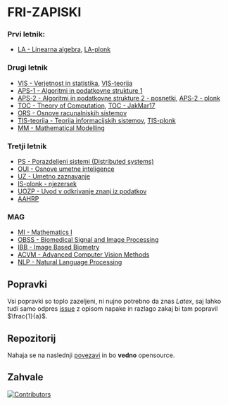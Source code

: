 # FRI-ZAPISKI

### Prvi letnik:

- [LA - Linearna algebra](https://spagnolog.github.io/FRI-ZAPISKI/LA/la.pdf), [LA-plonk](https://spagnolog.github.io/FRI-ZAPISKI/LA/plonk/la-plonk.pdf)

### Drugi letnik

- [VIS - Verjetnost in statistika](https://spagnolog.github.io/FRI-ZAPISKI/VIS/vis.pdf), [VIS-teorija](https://github.com/bl4ko/statistics-theory)
- [APS-1 - Algoritmi in podatkovne strukture 1](https://github.com/spagnoloG/FRI-ZAPISKI/blob/main/APS/aps.md)
- [APS-2 - Algoritmi in podatkovne strukture 2 - posnetki](https://github.com/spagnoloG/FRI-ZAPISKI/blob/main/APS2/posnetki.md), [APS-2 - plonk](https://spagnolog.github.io/FRI-ZAPISKI/APS2/aps2.pdf)
- [TOC - Theory of Computation](https://spagnolog.github.io/FRI-ZAPISKI/TOC/toc.pdf), [TOC - JakMar17 ](https://github.com/JakMar17/IRZ-skripta)
- [ORS - Osnove racunalniskih sistemov](https://github.com/spagnoloG/FRI-ZAPISKI/blob/main/ORS/ors.md)
- [TIS-teorija - Teorija informacijskih sistemov](https://spagnolog.github.io/FRI-ZAPISKI/TIS/tis.pdf), [TIS-plonk](https://spagnolog.github.io/FRI-ZAPISKI/TIS/plonk.pdf)
- [MM - Mathematical Modelling](https://spagnolog.github.io/FRI-ZAPISKI/MM/mm.pdf)

### Tretji letnik

- [PS - Porazdeljeni sistemi (Distributed systems)](https://github.com/spagnoloG/FRI-ZAPISKI/blob/main/PS/PS.md)
- [OUI - Osnove umetne inteligence](https://spagnolog.github.io/FRI-ZAPISKI/OUI/oui.pdf)
- [UZ - Umetno zaznavanje](https://spagnolog.github.io/FRI-ZAPISKI/UZ/uz.pdf)
- [IS-plonk - njezersek](https://github.com/njezersek/Zapiski-vprasanja-inteligentni-sistemi)
- [UOZP - Uvod v odkrivanje znanj iz podatkov](https://github.com/spagnoloG/FRI-ZAPISKI/blob/main/UOZP/UOZP.md)
- [AAHRP](https://spagnolog.github.io/FRI-ZAPISKI/AAHRP/aahrp.pdf)

### MAG

- [MI - Mathematics I](https://spagnolog.github.io/FRI-ZAPISKI/MI/mi.pdf)
- [OBSS - Biomedical Signal and Image Processing](https://github.com/spagnoloG/FRI-ZAPISKI/blob/main/OBSS/OBSS.md)
- [IBB - Image Based Biometry](https://github.com/spagnoloG/FRI-ZAPISKI/blob/main/IBB/IBB.md)
- [ACVM - Advanced Computer Vision Methods](https://spagnolog.github.io/FRI-ZAPISKI/ACVM/acvm.pdf)
- [NLP - Natural Language Processing](https://github.com/spagnoloG/FRI-ZAPISKI/blob/main/NLP/main.md)

## Popravki

Vsi popravki so toplo zazeljeni, ni nujno potrebno da znas _Latex_, saj lahko tudi samo odpres [issue](https://github.com/spagnoloG/FRI-ZAPISKI/issues)
z opisom napake in razlago zakaj bi tam popravil $\frac{1}{a}$.

## Repozitorij

Nahaja se na naslednji [povezavi](https://github.com/spagnoloG/FRI-ZAPISKI) in bo **vedno** opensource.

## Zahvale

[![Contributors](https://img.shields.io/badge/contributors-see%20here-blue)](https://github.com/spagnoloG/FRI-ZAPISKI/graphs/contributors)
